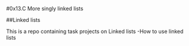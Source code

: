 #0x13.C More singly linked lists

##Linked lists

This is a repo containing task projects on Linked lists
-How to use linked lists